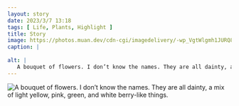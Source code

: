 ```yaml
---
layout: story
date: 2023/3/7 13:18
tags: [ Life, Plants, Highlight ]
title: Story
image: https://photos.muan.dev/cdn-cgi/imagedelivery/-wp_VgtWlgmh1JURQ8t1mg/d0795cb1-8c12-4d3b-4580-f903f7abf200/public
caption: |
   
alt: |
   A bouquet of flowers. I don’t know the names. They are all dainty, a mix of light yellow, pink, green, and white berry-like things.
---
```


![A bouquet of flowers. I don’t know the names. They are all dainty, a mix of light yellow, pink, green, and white berry-like things.](https://photos.muan.dev/cdn-cgi/imagedelivery/-wp_VgtWlgmh1JURQ8t1mg/d0795cb1-8c12-4d3b-4580-f903f7abf200/public)


